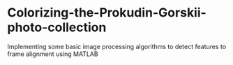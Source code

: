 # Colorizing-the-Prokudin-Gorskii-photo-collection
Implementing some basic image processing algorithms to detect features to frame alignment using MATLAB

